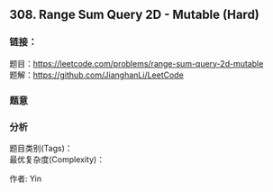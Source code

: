 ## 308. Range Sum Query 2D - Mutable (Hard)

### **链接**：
题目：https://leetcode.com/problems/range-sum-query-2d-mutable  
题解：https://github.com/JianghanLi/LeetCode

### **题意**



### **分析**  
题目类别(Tags)：  
最优复杂度(Complexity)：  



作者: Yin
